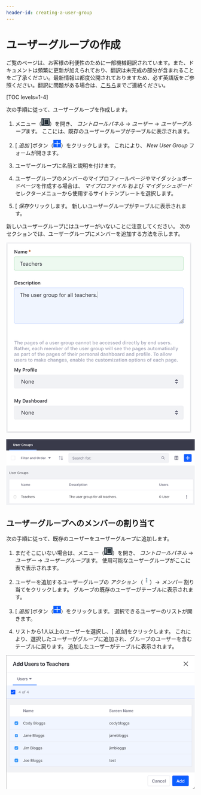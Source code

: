 ```yaml
---
header-id: creating-a-user-group
---
```


# ユーザーグループの作成

<p class="alert alert-info"><span class="wysiwyg-color-blue120">ご覧のページは、お客様の利便性のために一部機械翻訳されています。また、ドキュメントは頻繁に更新が加えられており、翻訳は未完成の部分が含まれることをご了承ください。最新情報は都度公開されておりますため、必ず英語版をご参照ください。翻訳に問題がある場合は、<a href="mailto:support-content-jp@liferay.com">こちら</a>までご連絡ください。</span></p>

[TOC levels=1-4]

次の手順に従って、ユーザーグループを作成します。

1.  メニュー（![Menu](../../../images/icon-menu.png)）を開き、 *コントロールパネル* → *ユーザー* → *ユーザーグループ*ます。 ここには、既存のユーザーグループがテーブルに表示されます。

2.  [ *追加* ]ボタン（![Add](../../../images/icon-add.png)）をクリックします。 これにより、 *New User Group* フォームが開きます。

3.  ユーザーグループに名前と説明を付けます。

4.  ユーザーグループのメンバーのマイプロフィールページやマイダッシュボードページを作成する場合は、 *マイプロファイル* および *マイダッシュボード* セレクターメニューから使用するサイトテンプレートを選択します。

5.  [ *保存*クリックします。 新しいユーザーグループがテーブルに表示されます。

新しいユーザーグループにはユーザーがいないことに注意してください。 次のセクションでは、ユーザーグループにメンバーを追加する方法を示します。

![図1：新しいユーザーグループフォーム。](../../../images/new-user-group.png)

![図2：作成したユーザーグループがテーブルに表示されます。](../../../images/user-groups-table.png)

## ユーザーグループへのメンバーの割り当て

次の手順に従って、既存のユーザーをユーザーグループに追加します。

1.  まだそこにいない場合は、メニュー（![Menu](../../../images/icon-menu.png)）を開き、 *コントロールパネル* → *ユーザー* → *ユーザーグループ*ます。 使用可能なユーザーグループがここに表で表示されます。

2.  ユーザーを追加するユーザーグループの *アクション* （![Actions](../../../images/icon-actions.png)）→ *メンバー* 割り当てをクリックします。 グループの既存のユーザーがテーブルに表示されます。

3.  [ *追加* ]ボタン（![Add](../../../images/icon-add.png)）をクリックします。 選択できるユーザーのリストが開きます。

4.  リストから1人以上のユーザーを選択し、[ *追加*]をクリックします。 これにより、選択したユーザーがグループに追加され、グループのユーザーを含むテーブルに戻ります。 追加したユーザーがテーブルに表示されます。

![図3：ユーザーグループに追加するユーザーを選択します。](../../../images/user-group-add-users.png)
